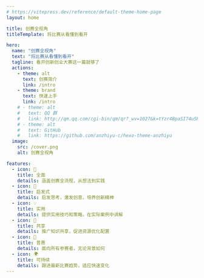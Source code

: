 ```yaml
---
# https://vitepress.dev/reference/default-theme-home-page
layout: home

title: 创赛全视角
titleTemplate: 将比赛从看懂到看开

hero:
  name: "创赛全视角"
  text: "将比赛从看懂到看开"
  tagline: 看开创新创业大赛这一篇就够了
  actions:
    - theme: alt
      text: 创赛简介
      link: /intro
    - theme: brand
      text: 快速上手
      link: /intro
    # - theme: alt
    #   text: QQ 群
    #   link: http://qm.qq.com/cgi-bin/qm/qr?_wv=1027&k=tYzr4BpaSI74uSRDmiPtzWmmqyibMFdY
    # - theme: alt
    #   text: GitHub
    #   link: https://github.com/anzhiyu-c/hexo-theme-anzhiyu
  image:
    src: /cover.png
    alt: 创赛全视角

features:
  - icon: 📘
    title: 全面
    details: 涵盖创赛全流程，从想法到实践
  - icon: 🌟
    title: 启发式
    details: 启发思考，激发创意，培养创新精神
  - icon: 💡
    title: 实用
    details: 提供实用技巧和策略，在实际案例中讲解
  - icon: 🔄
    title: 共享
    details: 推广知识共享，促进资源优化配置
  - icon: 🤝
    title: 普惠
    details: 面向所有参赛者，无论背景如何
  - icon: 🌍
    title: 可持续
    details: 跟进最新比赛趋势，适应快速变化
---
```



